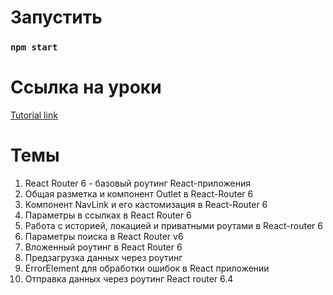 # Запустить

### `npm start`

# Ссылка на уроки
[Tutorial link](https://www.youtube.com/watch?v=0auS9DNTmzE&list=PLiZoB8JBsdznY1XwBcBhHL9L7S_shPGVE&index=2)

# Темы
1. React Router 6 - базовый роутинг React-приложения
2. Общая разметка и компонент Outlet в React-Router 6
3. Компонент NavLink и его кастомизация в React-Router 6
4. Параметры в ссылках в React Router 6
5. Работа с историей, локацией и приватными роутами в React-router 6
6. Параметры поиска в React Router v6
7. Вложенный роутинг в React Router 6
8. Предзагрузка данных через роутинг
9. ErrorElement для обработки ошибок в React приложении
10. Отправка данных через роутинг React router 6.4